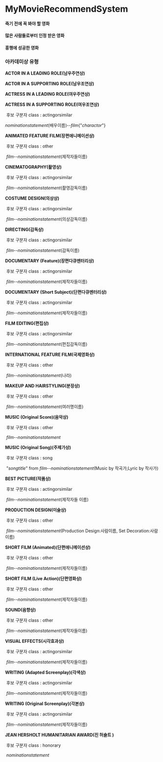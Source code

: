 # MyMovieRecommendSystem

#### 죽기 전에 꼭 봐야 할 영화

#### 많은 사람들로부터 인정 받은 영화

#### 흥행에 성공한 영화



### 아카데미상 유형

**ACTOR IN A LEADING ROLE(남우주연상)**

**ACTOR IN A SUPPORTING ROLE(남우조연상)**

**ACTRESS IN A LEADING ROLE(여우주연상)**

**ACTRESS IN A SUPPORTING ROLE(여우조연상)**

​	후보 구분자 class : actingorsimilar

​	*nominationstatement*(배우이름)--*film*{"*charactor*"}

**ANIMATED FEATURE FILM(장편애니메이션상)**

​	후보 구분자 class : other

​	*film*--*nominationstatement*(제작자들이름)

**CINEMATOGRAPHY(촬영상)**

​	후보 구분자 class : actingorsimilar

​	*film*--*nominationstatement*(촬영감독이름)

**COSTUME DESIGN(의상상)**

​	후보 구분자 class : actingorsimilar

​	*film*--*nominationstatement*(의상감독이름)

**DIRECTING(감독상)**

​	후보 구분자 class : actingorsimilar

​	*film*--*nominationstatement*(감독이름)

**DOCUMENTARY (Feature)(장편다큐멘터리상)**

​	후보 구분자 class : actingorsimilar

​	*film*--*nominationstatement*(제작자들이름)

**DOCUMENTARY (Short Subject)(단편다큐멘터리상)**

​	후보 구분자 class : actingorsimilar

​	*film*--*nominationstatement*(제작자들이름)

**FILM EDITING(편집상)**

​	후보 구분자 class : actingorsimilar

​	*film*--*nominationstatement*(편집감독이름)

**INTERNATIONAL FEATURE FILM(국제영화상)**

​	후보 구분자 class : other

​	*film*--*nominationstatement*(나라)

**MAKEUP AND HAIRSTYLING(분장상)**

​	후보 구분자 class : other

​	*film*--*nominationstatement*(여러명이름)

**MUSIC (Original Score)(음악상)**

​	후보 구분자 class : other

​	*film*--*nominationstatement*

**MUSIC (Original Song)(주제가상)**

​	후보 구분자 class : song

​	"*songtitle*" from	*film*--*nominationstatement*(Music by 작곡가;Lyric by 작사가)

**BEST PICTURE(작품상)**

​	후보 구분자 class : actingorsimilar

​	*film*--*nominationstatement*(제작자들 이름)

**PRODUCTION DESIGN(미술상)**

​	후보 구분자 class : other

​	*film*--*nominationstatement*(Production Design:사람이름, Set Decoration:사람이름)

**SHORT FILM (Animated)(단편애니메이션상)**

​	후보 구분자 class : other

​	*film*--*nominationstatement*(제작자들이름)

**SHORT FILM (Live Action)(단편영화상)**

​	후보 구분자 class : other

​	*film*--*nominationstatement*(제작자들이름)

**SOUND(음향상)**

​	후보 구분자 class : other

​	*film*--*nominationstatement*(제작자들이름)

**VISUAL EFFECTS(시각효과상)**

​	후보 구분자 class : actingorsimilar

​	*film*--*nominationstatement*(제작자들이름)

**WRITING (Adapted Screenplay)(각색상)**

​	후보 구분자 class : actingorsimilar

​	*film*--*nominationstatement*(제작자들이름)

**WRITING (Original Screenplay)(각본상)**

​	후보 구분자 class : actingorsimilar

​	*film*--*nominationstatement*(제작자들이름)

**JEAN HERSHOLT HUMANITARIAN AWARD(진 허숄트 )**

​	후보 구분자 class : honorary

​	*nominationstatement*



































































